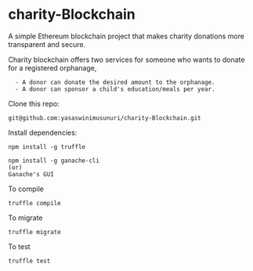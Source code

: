 # charity-Blockchain

A simple Ethereum blockchain project that makes charity donations more transparent and secure. 

Charity blockchain offers two services for someone who wants to donate for a registered orphanage,

      - A donor can donate the desired amount to the orphanage.
      - A donor can sponsor a child's education/meals per year.
 
 Clone this repo:
 
    git@github.com:yasaswinimusunuri/charity-Blockchain.git
      
Install dependencies:

    npm install -g truffle
    
    npm install -g ganache-cli 
    (or)
    Ganache's GUI
    
 To compile
 
    truffle compile
   
 To migrate
 
    truffle migrate
    
 To test
   
    truffle test
